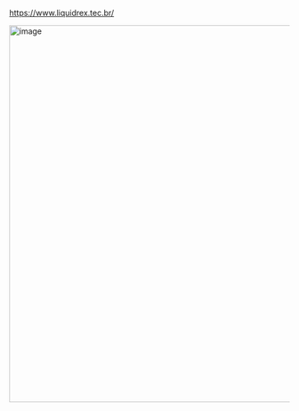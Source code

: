 https://www.liquidrex.tec.br/

<img width="1387" height="678" alt="image" src="https://github.com/user-attachments/assets/0f0045cf-b0ca-4130-bb12-8c9af5d8d6f9" />
